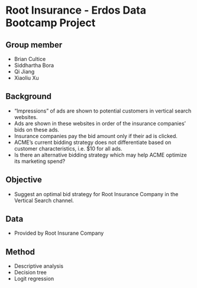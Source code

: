 # Root Insurance - Erdos Data Bootcamp Project

## Group member
- Brian Cultice 
- Siddhartha Bora
- Qi Jiang 
- Xiaoliu Xu 

## Background
- “Impressions” of ads are shown to potential customers in vertical search websites.
- Ads are shown in these websites in order of the insurance companies’ bids on these ads.
- Insurance companies pay the bid amount only if their ad is clicked.
- ACME’s current bidding strategy does not differentiate based on customer characteristics,  i.e. $10 for all ads.
- Is there an alternative bidding strategy which may help ACME optimize its marketing spend?

## Objective
- Suggest an optimal bid strategy for Root Insurance Company in the Vertical Search channel.

## Data
- Provided by Root Insurane Company

## Method
- Descriptive analysis
- Decision tree
- Logit regression
